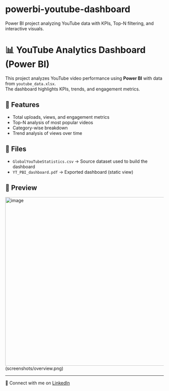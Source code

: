 # powerbi-youtube-dashboard
Power BI project analyzing YouTube data with KPIs, Top-N filtering, and interactive visuals.
# 📊 YouTube Analytics Dashboard (Power BI)

This project analyzes YouTube video performance using **Power BI** with data from `youtube_data.xlsx`.  
The dashboard highlights KPIs, trends, and engagement metrics.

## 🚀 Features
- Total uploads, views, and engagement metrics
- Top-N analysis of most popular videos
- Category-wise breakdown
- Trend analysis of views over time

## 📂 Files
- `GlobalYouTubeStatistics.csv` → Source dataset used to build the dashboard  
- `YT_PBI_dashboard.pdf` → Exported dashboard (static view)  

## 📸 Preview
<img width="945" height="534" alt="image" src="https://github.com/user-attachments/assets/8269d90c-8128-4244-97ae-28f599e8e1b8" />
(screenshots/overview.png)

---
🔗 Connect with me on [LinkedIn](https://www.linkedin.com/in/vennela-giddie-ba7618250/)
